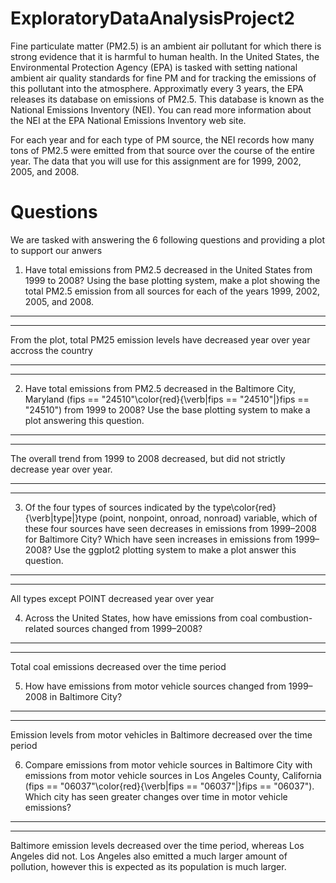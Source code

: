 # ExploratoryDataAnalysisProject2

Fine particulate matter (PM2.5) is an ambient air pollutant for which there is strong evidence that it is harmful to human health. In the United States, the Environmental Protection Agency (EPA) is tasked with setting national ambient air quality standards for fine PM and for tracking the emissions of this pollutant into the atmosphere. Approximatly every 3 years, the EPA releases its database on emissions of PM2.5. This database is known as the National Emissions Inventory (NEI). You can read more information about the NEI at the EPA National Emissions Inventory web site.

For each year and for each type of PM source, the NEI records how many tons of PM2.5 were emitted from that source over the course of the entire year. The data that you will use for this assignment are for 1999, 2002, 2005, and 2008.

# Questions

We are tasked with answering the 6 following questions and providing a plot to support our anwers

1. Have total emissions from PM2.5 decreased in the United States from 1999 to 2008? Using the base plotting system, make a plot showing the total PM2.5 emission from all sources for each of the years 1999, 2002, 2005, and 2008.

---
___

From the plot, total PM25 emission levels have decreased year over year accross the country 

---
___

2. Have total emissions from PM2.5 decreased in the Baltimore City, Maryland (fips == "24510"\color{red}{\verb|fips == "24510"|}fips == "24510") from 1999 to 2008? Use the base plotting system to make a plot answering this question.

---
___

The overall trend from 1999 to 2008 decreased, but did not strictly decrease year over year.

---
___

3. Of the four types of sources indicated by the type\color{red}{\verb|type|}type (point, nonpoint, onroad, nonroad) variable, which of these four sources have seen decreases in emissions from 1999–2008 for Baltimore City? Which have seen increases in emissions from 1999–2008? Use the ggplot2 plotting system to make a plot answer this question.

---
___

All types except POINT decreased year over year

4. Across the United States, how have emissions from coal combustion-related sources changed from 1999–2008?

---
___

Total coal emissions decreased over the time period

5. How have emissions from motor vehicle sources changed from 1999–2008 in Baltimore City?

---
___

Emission levels from motor vehicles in Baltimore decreased over the time period

6. Compare emissions from motor vehicle sources in Baltimore City with emissions from motor vehicle sources in Los Angeles County, California (fips == "06037"\color{red}{\verb|fips == "06037"|}fips == "06037"). Which city has seen greater changes over time in motor vehicle emissions?

---
___

Baltimore emission levels decreased over the time period, whereas Los Angeles did not. Los Angeles also emitted a much larger amount of pollution, however this is expected as its population is much larger.
